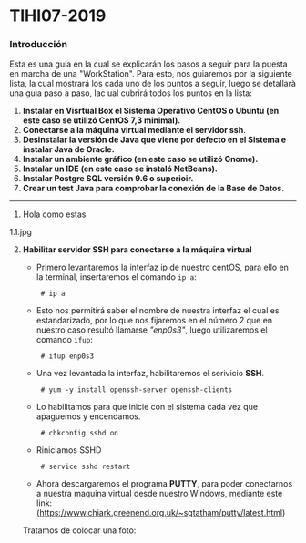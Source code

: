 # TIHI07-2019
### **Introducción**
Esta es una guía en la cual se explicarán los pasos a seguir para la puesta en marcha de una "WorkStation". Para esto, nos guiaremos por la siguiente lista, la cual mostrará los cada uno de los puntos a seguir, luego se detallarà una guìa paso a paso, lac ual cubrirá todos los puntos en la lista:
1. **Instalar en Visrtual Box el Sistema Operativo CentOS o Ubuntu (en este caso se utilizó CentOS 7,3 minimal).**
2. **Conectarse a la máquina virtual mediante el servidor ssh**.
3. **Desinstalar la versión de Java que viene por defecto en el Sistema e instalar Java de Oracle.**
4. **Instalar un ambiente gráfico (en este caso se utilizó Gnome).**
5. **Instalar un IDE (en este caso se instaló NetBeans).**
6. **Instalar Postgre SQL versión 9.6 o superioir.**
7. **Crear un test Java para comprobar la conexión de la Base de Datos.**
--------------------------------------------------------------------------------------------------------------------------------

1. Hola como estas

1.1.jpg

2. **Habilitar servidor SSH para conectarse a la máquina virtual**
   * Primero levantaremos la interfaz ip de nuestro centOS, para ello en la terminal, insertaremos el comando `ip a`:
    
          # ip a
   * Esto nos permitirá saber el nombre de nuestra interfaz el cual es estandarizado, por lo que nos fijaremos en el número 2 que en nuestro caso resultó llamarse *"enp0s3"*, luego utilizaremos el comando `ifup`: 
   
          # ifup enp0s3
          
   * Una vez levantada la interfaz, habilitaremos el serivicio **SSH**.
   
          # yum -y install openssh-server openssh-clients
          
   * Lo habilitamos para que inicie con el sistema cada vez que apaguemos y encendamos.
   
          # chkconfig sshd on
          
   * Riniciamos SSHD
   
          # service sshd restart
   
   * Ahora descargaremos el programa **PUTTY**, para poder conectarnos a nuestra maquina virtual desde nuestro Windows, mediante este link: (https://www.chiark.greenend.org.uk/~sgtatham/putty/latest.html)
   
   
   Tratamos de colocar una foto: 
